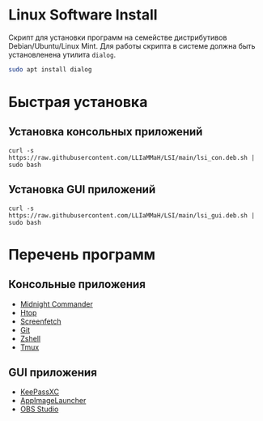 # Linux Software Install
Скрипт для установки программ на семействе дистрибутивов Debian/Ubuntu/Linux Mint.
Для работы скрипта в системе должна быть установленена утилита `dialog`.
```bash
sudo apt install dialog
```

# Быстрая установка
## Установка консольных приложений
`curl -s https://raw.githubusercontent.com/LLIaMMaH/LSI/main/lsi_con.deb.sh | sudo bash`
## Установка GUI приложений
`curl -s https://raw.githubusercontent.com/LLIaMMaH/LSI/main/lsi_gui.deb.sh | sudo bash`


# Перечень программ
## Консольные приложения
- [Midnight Commander][mc]
- [Htop][htop]
- [Screenfetch][screenfetch]
- [Git][git]
- [Zshell][zsh]
- [Tmux][tmux]
## GUI приложения
- [KeePassXC][keepassxc]
- [AppImageLauncher][appimagelauncher]
- [OBS Studio][obs-studio]



[//]: # (Short links)
  [mc]: <https://midnight-commander.org>
  [htop]: <https://htop.dev>
  [screenfetch]: <https://github.com/KittyKatt/screenFetch>
  [git]: <https://git-scm.com/>
  [zsh]: <https://www.zsh.org>
  [tmux]: <https://github.com/tmux/tmux/wiki>
  [keepassxc]: <https://keepassxc.org>
  [appimagelauncher]: <https://github.com/TheAssassin/AppImageLauncher>
  [obs-studio]: <https://obsproject.com>
